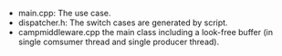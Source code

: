 * main.cpp: The use case.
* dispatcher.h: The switch cases are generated by script.
* campmiddleware.cpp the main class including a look-free buffer (in single comsumer thread and single producer thread).

